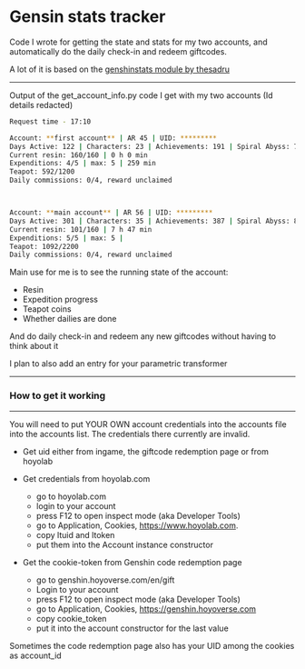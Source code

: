 # Gensin stats tracker

Code I wrote for getting the state and stats for my two accounts, and automatically do the daily check-in and redeem giftcodes.

A lot of it is based on the [genshinstats module by thesadru](https://github.com/thesadru/genshinstats)

___

Output of the get_account_info.py code I get with my two accounts (Id details redacted)
~~~sh
Request time - 17:10

Account: **first account** | AR 45 | UID: *********
Days Active: 122 | Characters: 23 | Achievements: 191 | Spiral Abyss: 7-3 |
Current resin: 160/160 | 0 h 0 min
Expenditions: 4/5 | max: 5 | 259 min
Teapot: 592/1200
Daily commissions: 0/4, reward unclaimed



Account: **main account** | AR 56 | UID: *********
Days Active: 301 | Characters: 35 | Achievements: 387 | Spiral Abyss: 8-3 |
Current resin: 101/160 | 7 h 47 min
Expenditions: 5/5 | max: 5 |
Teapot: 1092/2200
Daily commissions: 0/4, reward unclaimed

~~~

Main use for me is to see the running state of the account:
- Resin
- Expedition progress
- Teapot coins
- Whether dailies are done

And do daily check-in and redeem any new giftcodes without having to think about it

I plan to also add an entry for your parametric transformer

___
### How to get it working
___
You will need to put YOUR OWN account credentials into the accounts file into the accounts list. The credentials there currently are invalid. <br/>
- Get uid either from ingame, the giftcode redemption page or from hoyolab
- Get credentials from hoyolab.com
    - go to hoyolab.com 
    - login to your account 
    - press F12 to open inspect mode (aka Developer Tools)
    - go to Application, Cookies, https://www.hoyolab.com. 
    - copy ltuid and ltoken 
    - put them into the Account instance constructor

- Get the cookie-token from Genshin code redemption page
  - go to genshin.hoyoverse.com/en/gift
  - Login to your account
  - press F12 to open inspect mode (aka Developer Tools)
  - go to Application, Cookies, https://genshin.hoyoverse.com
  - copy cookie_token
  - put it into the account constructor for the last value

Sometimes the code redemption page also has your UID among the cookies as account_id